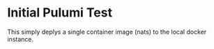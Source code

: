 # Initial Pulumi Test

This simply deplys a single container image (nats) to the local docker instance.